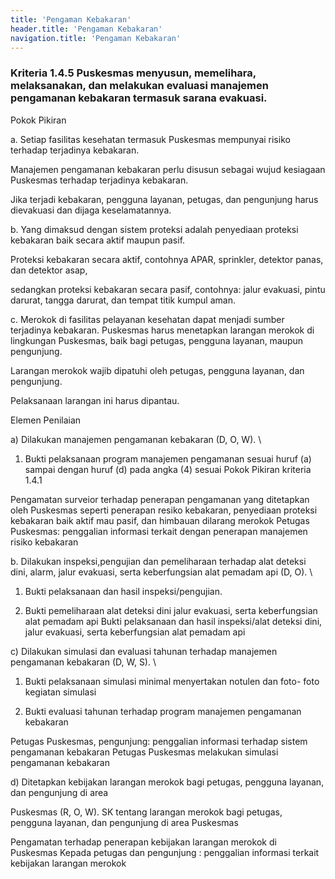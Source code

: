 ```yaml
---
title: 'Pengaman Kebakaran'
header.title: 'Pengaman Kebakaran'
navigation.title: 'Pengaman Kebakaran'
---
```


### Kriteria 1.4.5 Puskesmas menyusun, memelihara, melaksanakan, dan melakukan evaluasi manajemen pengamanan kebakaran termasuk sarana evakuasi. 



Pokok Pikiran 

a. Setiap fasilitas kesehatan termasuk Puskesmas mempunyai risiko terhadap terjadinya kebakaran. 

Manajemen pengamanan kebakaran perlu disusun sebagai wujud kesiagaan Puskesmas terhadap terjadinya kebakaran. 

Jika terjadi kebakaran, pengguna layanan, petugas, dan pengunjung harus dievakuasi dan dijaga keselamatannya. 

b. Yang dimaksud dengan sistem proteksi adalah penyediaan proteksi kebakaran baik secara aktif maupun pasif. 

Proteksi kebakaran secara aktif, contohnya APAR, sprinkler, detektor panas, dan detektor asap, 

sedangkan proteksi kebakaran 
secara pasif, contohnya: jalur evakuasi, pintu darurat, tangga darurat, dan tempat titik kumpul aman. 

c. Merokok di fasilitas pelayanan kesehatan dapat menjadi sumber terjadinya kebakaran. Puskesmas harus menetapkan larangan merokok di lingkungan Puskesmas, baik bagi petugas, pengguna layanan, maupun pengunjung. 

Larangan merokok wajib dipatuhi oleh petugas, pengguna layanan, dan pengunjung. 

Pelaksanaan larangan ini harus dipantau. 

Elemen Penilaian 




 a) Dilakukan manajemen pengamanan kebakaran (D, O, W).  \




1. Bukti pelaksanaan program manajemen pengamanan sesuai huruf (a) sampai dengan huruf (d) pada angka (4) sesuai Pokok Pikiran 
kriteria 1.4.1

Pengamatan surveior terhadap penerapan pengamanan yang ditetapkan oleh Puskesmas seperti penerapan resiko kebakaran, penyediaan proteksi kebakaran baik aktif mau pasif, dan himbauan dilarang merokok 
Petugas Puskesmas:  penggalian informasi terkait dengan penerapan manajemen risiko kebakaran 
 




 b. Dilakukan inspeksi,pengujian dan pemeliharaan terhadap alat deteksi dini, alarm, jalur evakuasi, serta keberfungsian alat pemadam api (D, O).  \




1. Bukti pelaksanaan dan hasil inspeksi/pengujian. 

2. Bukti pemeliharaan alat deteksi dini jalur evakuasi, serta keberfungsian alat pemadam api 
Bukti pelaksanaan dan hasil inspeksi/alat deteksi dini, jalur evakuasi, serta keberfungsian alat pemadam api 
 
 




 c) Dilakukan simulasi dan evaluasi tahunan terhadap manajemen pengamanan kebakaran (D, W, S).  \




1. Bukti pelaksanaan simulasi minimal menyertakan notulen dan foto- foto kegiatan simulasi 

2. Bukti evaluasi tahunan terhadap program manajemen pengamanan kebakaran 
 
Petugas Puskesmas, pengunjung: penggalian informasi terhadap sistem pengamanan kebakaran 
Petugas Puskesmas melakukan simulasi pengamanan kebakaran 




 d) Ditetapkan kebijakan larangan  merokok bagi petugas, pengguna layanan, dan pengunjung di area 



Puskesmas (R, O, W). 
SK tentang larangan merokok  bagi petugas, pengguna layanan, dan pengunjung di area Puskesmas 
 
Pengamatan terhadap  penerapan kebijakan larangan merokok di Puskesmas Kepada petugas dan pengunjung : penggalian informasi terkait kebijakan larangan merokok 





